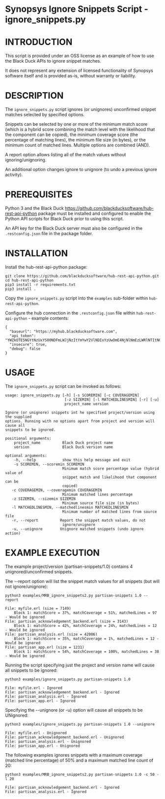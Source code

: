 # Synopsys Ignore Snippets Script - ignore_snippets.py
# INTRODUCTION

This script is provided under an OSS license as an example of how to use the Black Duck APIs to ignore snippet matches.

It does not represent any extension of licensed functionality of Synopsys software itself and is provided as-is, without warranty or liability.

# DESCRIPTION

The `ignore_snippets.py` script ignores (or unignores) unconfirmed snippet matches selected by specified options.

Snippets can be selected by one or more of the minimum match score (which is a hybrid score combining the match level with the likelihood that the component can be copied), the minimum coverage score (the percentage of matching lines), the minimum file size (in bytes), or the minimum count of matched lines. Multiple options are combined (AND).

A report option allows listing all of the match values without ignoring/unignoring.

An additional option changes ignore to unignore (to undo a previous ignore activity).

# PREREQUISITES

Python 3 and the Black Duck https://github.com/blackducksoftware/hub-rest-api-python package must be installed and configured to enable the Python API scripts for Black Duck prior to using this script.

An API key for the Black Duck server must also be configured in the `.restconfig.json` file in the package folder.

# INSTALLATION

Install the hub-rest-api-python package:

    git clone https://github.com/blackducksoftware/hub-rest-api-python.git
    cd hub-rest-api-python
    pip3 install -r requirements.txt
    pip3 install .
    
Copy the `ignore_snippets.py` script into the `examples` sub-folder within `hub-rest-api-python`.

Configure the hub connection in the `.restconfig.json` file within `hub-rest-api-python` - example contents:

    {
      "baseurl": "https://myhub.blackducksoftware.com",
      "api_token": "YWZkOTE5NGYtNzUxYS00NDFmLWJjNzItYmYwY2VlNDIxYzUwOmE4NjNlNmEzLWRlNTItNGFiMC04YTYwLWRBBWQ2MDFlMjA0Mg==",
      "insecure": true,
      "debug": false
    }

# USAGE

The `ignore_snippets.py` script can be invoked as follows:

    usage: ignore_snippets.py [-h] [-s SCOREMIN] [-c COVERAGEMIN]
                               [-z SIZEMIN] [-l MATCHEDLINESMIN] [-r] [-u]
                               project_name version
                               
    Ignore (or unignore) snippets int he specified project/version using the supplied
    options. Running with no options apart from project and version will cause all
    snippets to be ignored.

    positional arguments:
        project_name          Black Duck project name
        version               Black Duck version name

    optional arguments:
        -h, --help            show this help message and exit
        -s SCOREMIN, --scoremin SCOREMIN
                              Minimum match score percentage value (hybrid value of
                              snippet match and likelihood that component can be
                              copied)
       -c COVERAGEMIN, --coveragemin COVERAGEMIN
                              Minimum matched lines percentage
       -z SIZEMIN, --sizemin SIZEMIN
                              Minimum source file size (in bytes)
       -l MATCHEDLINESMIN, --matchedlinesmin MATCHEDLINESMIN
                              Minimum number of matched lines from source file
       -r, --report          Report the snippet match values, do not
                              ignore/unignore
       -u, --unignore        Unignore matched snippets (undo ignore action)

# EXAMPLE EXECUTION

The example project/version (partisan-snippets/1.0) contains 4 unignored/unconfirmed snippets.

The --report option will list the snippet match values for all snippets (but will not ignore/unignore):

    python3 examples/MRB_ignore_snippets2.py partisan-snippets 1.0 --report
    
    File: myfile.erl (size = 7149)
        Block 1: matchScore = 37%, matchCoverage = 51%, matchedLines = 97 - Would be ignored
    File: partisan_acknowledgement_backend.erl (size = 3143)
        Block 1: matchScore = 42%, matchCoverage = 24%, matchedLines = 12 - Would be ignored
    File: partisan_analysis.erl (size = 42006)
        Block 1: matchScore = 35%, matchCoverage = 1%, matchedLines = 12 - Would be ignored
    File: partisan_app.erl (size = 1231)
        Block 1: matchScore = 54%, matchCoverage = 100%, matchedLines = 38 - Would be ignored

Running the script specifying just the project and version name will cause all snippets to be ignored:

    python3 examples/ignore_snippets.py partisan-snippets 1.0
    
    File: myfile.erl - Ignored
    File: partisan_acknowledgement_backend.erl - Ignored
    File: partisan_analysis.erl - Ignored
    File: partisan_app.erl - Ignored

Specifying the --unignore (or -u) option will cause all snippets to be UNignored:

    python3 examples/ignore_snippets.py partisan-snippets 1.0 --unignore
    
    File: myfile.erl - Unignored
    File: partisan_acknowledgement_backend.erl - Unignored
    File: partisan_analysis.erl - Unignored
    File: partisan_app.erl - Unignored
    
The following examples ignores snippets with a maximum coverage (matched line percentage) of 50% and a maximum matched line count of 20:

    python3 examples/MRB_ignore_snippets2.py partisan-snippets 1.0 -c 50 -l 20

    File: partisan_acknowledgement_backend.erl - Ignored
    File: partisan_analysis.erl - Ignored
